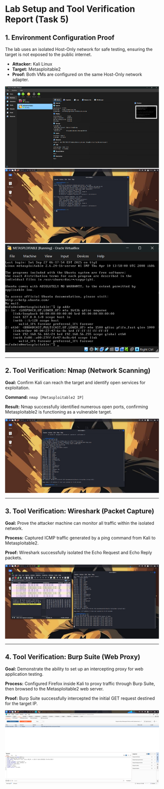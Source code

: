 # Lab Setup and Tool Verification Report (Task 5)

## 1. Environment Configuration Proof

The lab uses an isolated Host-Only network for safe testing, ensuring the target is not exposed to the public internet.

- **Attacker:** Kali Linux  
- **Target:** Metasploitable2  
- **Proof:** Both VMs are configured on the same Host-Only network adapter.

![VirtualBox Host-Only Network Setup](https://raw.githubusercontent.com/ashutoshm2004/CYBERSECURITY-APEX-TASK-1/main/SCREENSHOTS/Oracle%20VirtualBox%20Setup.png)
![Kali Linux Network Settings](https://raw.githubusercontent.com/ashutoshm2004/CYBERSECURITY-APEX-TASK-1/main/SCREENSHOTS/Kali%20Linux%20Setup.jpg)
![Metasploitable2 Network Settings](https://raw.githubusercontent.com/ashutoshm2004/CYBERSECURITY-APEX-TASK-1/main/SCREENSHOTS/Metasploitable%202%20Setup.png)

---

## 2. Tool Verification: Nmap (Network Scanning)

**Goal:** Confirm Kali can reach the target and identify open services for exploitation.

**Command:** `nmap [Metasploitable2 IP]`

**Result:** Nmap successfully identified numerous open ports, confirming Metasploitable2 is functioning as a vulnerable target.

![Nmap scan result (Kali)](https://raw.githubusercontent.com/ashutoshm2004/CYBERSECURITY-APEX-TASK-1/main/SCREENSHOTS/Kali%20Linux%20nmap%20Result.jpg)

---

## 3. Tool Verification: Wireshark (Packet Capture)

**Goal:** Prove the attacker machine can monitor all traffic within the isolated network.

**Process:** Captured ICMP traffic generated by a ping command from Kali to Metasploitable2.

**Proof:** Wireshark successfully isolated the Echo Request and Echo Reply packets.

![Wireshark Ping Capture](https://raw.githubusercontent.com/ashutoshm2004/CYBERSECURITY-APEX-TASK-1/main/SCREENSHOTS/Wireshark%20Ping%20Execution.jpg)

---

## 4. Tool Verification: Burp Suite (Web Proxy)

**Goal:** Demonstrate the ability to set up an intercepting proxy for web application testing.

**Process:** Configured Firefox inside Kali to proxy traffic through Burp Suite, then browsed to the Metasploitable2 web server.

**Proof:** Burp Suite successfully intercepted the initial GET request destined for the target IP.

![Burp Suite Intercepting a GET request](https://raw.githubusercontent.com/ashutoshm2004/CYBERSECURITY-APEX-TASK-1/main/SCREENSHOTS/Burpsuite%20Exceution.png)
